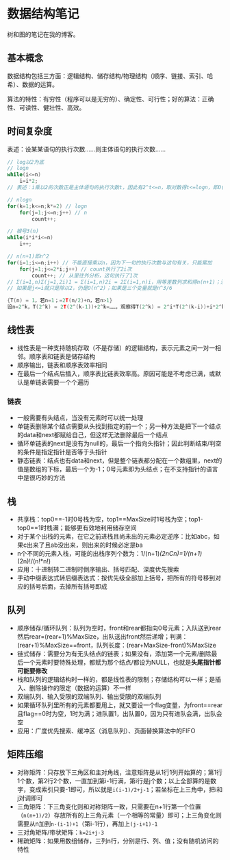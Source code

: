 # 数据结构笔记

树和图的笔记在我的博客。

## 基本概念

数据结构包括三方面：逻辑结构、储存结构/物理结构（顺序、链接、索引、哈希）、数据的运算。

算法的特性：有穷性（程序可以是无穷的）、确定性、可行性；好的算法：正确性、可读性、健壮性、高效。

## 时间复杂度

表述：设某某语句的执行次数……则主体语句的执行次数……

```c
// log以2为底
// logn
while(i<=n)
    i=i*2;
// 表述：i乘以2的次数正是主体语句的执行次数t，因此有2^t<=n，取对数得t<=logn，即O(n)=logn

// nlogn
for(k=1;k<=n;k*=2) // logn
    for(j=1;j<=n;j++) // n
        count++;

// 根号3(n)
while(i*i*i<=n)
    i++;

// n(n+1)即n^2
for(i=1;i<=n;i++) // 不能直接乘以n，因为下一句的执行次数与这句有关，只能累加
    for(j=1;j<=2*i;j++) // count执行了2i次
        count++; // 从里往外分析，这句执行了1次
// Σ(i=1,n)Σ(j=1,2i)1 = Σ(i=1,n)2i = 2Σ(i=1,n)i，用等差数列求和得n(n+1)；注意第一个等号前的东西是1不是j，即2i个1加起来
// 如果是j<=i就只是除以2，仍是O(n^2)；如果是三个变量就是n^3/6

{T(n) = 1，若n=1；=2T(n/2)+n，若n>1}
设n=2^k，T(2^k) = 2T(2^(k-1))+2^k=……，观察得T(2^k) = 2^i*T(2^(k-i))+i*2^k，当i等于0时带入得T(n)=n(logn+1)
```

## 线性表

* 线性表是一种支持随机存取（不是存储）的逻辑结构，表示元素之间一对一相邻。顺序表和链表是储存结构
* 顺序输出，链表和顺序表效率相同
* 在最后一个结点后插入，顺序表比链表效率高。原因可能是不考虑已满，或默认是单链表需要一个个遍历

### 链表

* 一般需要有头结点，当没有元素时可以统一处理
* 单链表删除某个结点需要从头找到指定的前一个；另一种方法是把下一个结点的data和next都赋给自己，但这样无法删除最后一个结点
* 循环单链表的next是没有为null的，最后一个指向头指针；因此判断结束/判空的条件是指定指针是否等于头指针
* 静态链表：结点也有data和next，但是整个链表都分配在一个数组里，next的值是数组的下标，最后一个为-1；0号元素即为头结点；在不支持指针的语言中是很巧妙的方法

## 栈

* 共享栈：top0==-1时0号栈为空，top1==MaxSize时1号栈为空；top1-top0==1时栈满；能够更有效地利用储存空间
* 对于某个出栈的元素，在它之前进栈且尚未出的元素必定逆序：比如abc，如果c出来了且ab没出来，则出来的时候必定是ba
* n个不同的元素入栈，可能的出栈序列个数为：1/(n+1)*(2nCn)=1/(n+1)*(2n)!/(n!*n!)
* 应用：十进制转二进制时倒序输出、括号匹配、深度优先搜索
* 手动中缀表达式转后缀表达式：按优先级全部加上括号，把所有的符号移到对应的括号后面，去掉所有括号即成

## 队列

* 顺序储存/循环队列：队列为空时，front和rear都指向0号元素；入队送到rear然后rear=(rear+1)%MaxSize，出队送出front然后递增；判满：(rear+1)%MaxSize==front，队列长度：(rear+MaxSize-front)%MaxSize
* 链式储存：需要分为有无头结点的链表；如果没有，添加第一个元素/删除最后一个元素时要特殊处理，都赋为那个结点/都设为NULL，也就是**头尾指针都可能要修改**
* 栈和队列的逻辑结构时一样的，都是线性表的限制；存储结构可以一样；是插入、删除操作的限定（数据的运算）不一样
* 双端队列、输入受限的双端队列、输出受限的双端队列
* 如果循环队列里所有的元素都要用上，就又要设一个flag变量，为front==rear且flag==0时为空，1时为满；进队置1，出队置0，因为只有进队会满，出队会空
* 应用：广度优先搜索、缓冲区（消息队列）、页面替换算法中的FIFO

## 矩阵压缩

* 对称矩阵：只存放下三角区和主对角线，注意矩阵是从1行1列开始算的；第1行1个数，第2行2个数，一直加到第i-1行满，第i行是j个数；以上全部算的是数字，变成索引只要-1即可，所以就是`i(i-1)/2+j-1`；若坐标在上三角中，把i和j对调即可
* 三角矩阵：下三角变化则和对称矩阵一致，只需要在n+1行第一个位置（`n(n+1)/2`）存放所有的上三角元素（一个相等的常量）即可；上三角变化则需要从n加到`n-(i-1)+1`（第i-1行），再加上`(j-i+1)-1`
* 三对角矩阵/带状矩阵：`k=2i+j-3`
* 稀疏矩阵：如果用数组储存，三列n行，分别是行、列、值；没有随机访问的特性
